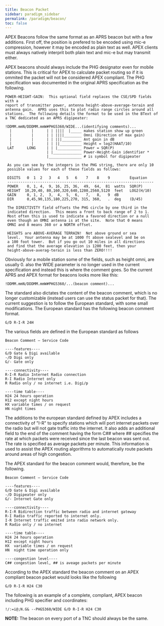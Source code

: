 ```yaml
---
title: Beacon Packet
sidebar: paradigm_sidebar
permalink: /paradigm/beacon/
toc: false
---
```


APEX Beacons follow the same format as an APRS beacon but with a few additions. First off, the position is prefered to be encoded using mic-e compression, however it may be encoded as plain text as well. APEX clients must always natively interprit both plain text and mic-e but may transmit either.

APEX beacons should always include the PHG designator even for mobile stations. This is critical for APEX to calculate packet routing so if it is ommited the packet will not be considered APEX compliant. The PHG specification was documented in the original APRS specification as the following.

    POWER-HEIGHT-GAIN:  This optional field replaces the CSE/SPD fields with a
    report of transmitter power, antenna height-above-average-terain and 
    antenna gain.  APRS uses this to plot radio range circles around all 
    stations.  The following details the format to be used in the BText of 
    a TNC dedicated as an APRS digipeater:

    !DDMM.mmN/DDDMM.mmW#PHG5360/WIDE...(identifying comments)...
      |         |      | | ||||  |_____ makes station show up green
      |         |      | | ||||________ Omni (Direction of max gain)
      |         |      | | |||_________ Ant gain in dB
      |         |      | | ||__________ Height = log2(HAAT/10)
     LAT      LONG     | | |___________ Power = SQR(P)
                       | |_____________ Power-Height-Gain identifier *
                       |_______________ # is symbol for digipeater

     As you can see by the integers in the PHG string, there are only 10
     possible values for each of these fields as follows:

     DIGITS   0  1  2   3   4   5   6    7    8    9         Equation
     -------------------------------------------------------------------
     POWER    0, 1, 4,  9, 16, 25, 36,  49,  64,  81  watts  SQR(P)
     HEIGHT  10,20,40, 80,160,320,640,1280,2560,5120  feet   LOG2(H/10)
     GAIN     0, 1, 2,  3,  4,  5,  6,   7,   8,   9  dB
     DIR      0,45,90,135,180,225,270, 315, 360,   .  deg    (D/45)

     The DIRECTIVITY field offsets the PHG circle by one third in the
     indicated direction.  This means a front to back range of 2 to 1.
     Most often this is used to indicate a favored direction or a null
     even though an OMNI antenna is at the site.  Note that 0 means
     OMNI and 8 means 360 or a NORTH offset.

     HEIGHTS are ABOVE-AVERAGE TERRAIN!  Not above ground or sea
     level.  Your antenna may be at 1000 ft above sealevel and be on 
     a 100 foot tower.  But if you go out 10 miles in all directions
     and find that the average elevation is 1200 feet, then your
     height-above-averag-terain is less than ZERO!!!!

Obviously for a mobile station some of the fields, such as height omni, are usually 0. also the WIDE parameter is no longer used in the current specification and instead this is where the comment goes. So the current APRS and APEX format for beacons looks more like this:

    !DDMM.mmN/DDDMM.mmW#PHG5360/...(beacon comment)...

The standard also dictates the content of the beacon comment, which is no longer customizable (instead users can use the status packet for that). The current suggestion is to follow the European standard, with some small modifications. The European standard has the following beacon comment format.

    G/D R-I-R 24H
    
The various fields are defined in the European standard as follows

    Beacon Comment – Service Code
    
    ----features----
    G/D Gate & Digi available
    -/D Digi only
    G/- Gate only

    ----connectivity----
    R-I-R Radio Internet Radio connection
    R-I Radio Internet only
    R Radio only / no internet i.e. Digi/p

    ----time table----
    H24 24 hours operation
    H12 except night hours
    HX variable times / on request
    HN night times 
    
The additions to the european standard defined by APEX includes a connectivity of "I-R" to specify stations which will port internet packets over the radio but will not gate traffic into the internet. It also adds an additional field to the end of the comment having the form C## where ## specifies the rate at which packets were received since the last beacon was sent out. The rate is specified as average packets per minute. This information is used to assist the APEX routing algorithms to automatically route packets around areas of high congestion.

The APEX standard for the beacon comment would, therefore, be the following.

    Beacon Comment – Service Code
    
    ----features----
    G/D Gate & Digi available
    -/D Digipeater only
    G/- Internet Gate only

    ----connectivity----
    R-I-R Bidirection traffic between radio and internet gateway
    R-I Radio traffic reported to internet only.
    I-R Internet traffic emited into radio network only.
    R Radio only / no internet

    ----time table----
    H24 24 hours operation
    H12 except night hours
    HX  variable times / on request
    HN  night time operation only
    
    ----congestion level----
    C## congestion level, ## is aveage packets per minute
    
According to the APEX standard the beacon comment on an APEX compliant beacon packet would looks like the following

    G/D R-I-R H24 C30
    
The following is an example of a complete, compliant, APEX beacon including PHG specifier and coordinates:

    !/:=i@;N.G& --PHG5360/WIDE G/D R-I-R H24 C30
    
**NOTE:** The beacon on every port of a TNC should always be the same.
